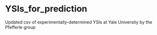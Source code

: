 # YSIs_for_prediction
Updated csv of experimentally-determined YSIs at Yale University by the Pfefferle group
